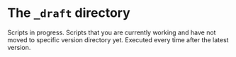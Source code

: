 # The `_draft` directory
Scripts in progress. Scripts that you are currently working and have not moved to specific version directory yet. Executed every time after the latest version.